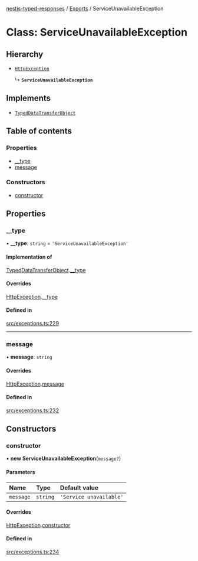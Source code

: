 [nestjs-typed-responses](../README.md) / [Exports](../modules.md) / ServiceUnavailableException

# Class: ServiceUnavailableException

## Hierarchy

- [`HttpException`](HttpException.md)

  ↳ **`ServiceUnavailableException`**

## Implements

- [`TypedDataTransferObject`](../interfaces/TypedDataTransferObject.md)

## Table of contents

### Properties

- [\_\_type](ServiceUnavailableException.md#__type)
- [message](ServiceUnavailableException.md#message)

### Constructors

- [constructor](ServiceUnavailableException.md#constructor)

## Properties

### \_\_type

• **\_\_type**: `string` = `'ServiceUnavailableException'`

#### Implementation of

[TypedDataTransferObject](../interfaces/TypedDataTransferObject.md).[__type](../interfaces/TypedDataTransferObject.md#__type)

#### Overrides

[HttpException](HttpException.md).[__type](HttpException.md#__type)

#### Defined in

[src/exceptions.ts:229](https://github.com/igrek8/nestjs-typed-responses/blob/f215ea0/src/exceptions.ts#L229)

___

### message

• **message**: `string`

#### Overrides

[HttpException](HttpException.md).[message](HttpException.md#message)

#### Defined in

[src/exceptions.ts:232](https://github.com/igrek8/nestjs-typed-responses/blob/f215ea0/src/exceptions.ts#L232)

## Constructors

### constructor

• **new ServiceUnavailableException**(`message?`)

#### Parameters

| Name | Type | Default value |
| :------ | :------ | :------ |
| `message` | `string` | `'Service unavailable'` |

#### Overrides

[HttpException](HttpException.md).[constructor](HttpException.md#constructor)

#### Defined in

[src/exceptions.ts:234](https://github.com/igrek8/nestjs-typed-responses/blob/f215ea0/src/exceptions.ts#L234)
